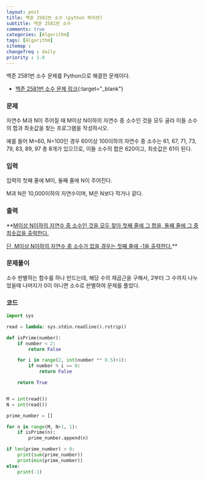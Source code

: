 ```yaml
---
layout: post
title: 백준 2581번 소수 (python 파이썬)
subtitle: 백준 2581번 소수
comments: true
categories: [Algorithm]
tags: [Algorithm]
sitemap :
changefreq : daily
priority : 1.0
---
```

백준 2581번 소수 문제를 Python으로 해결한 문제이다.  

* [백준 2581번 소수 문제 링크](https://www.acmicpc.net/problem/2581){:target="_blank"}


### 문제 
자연수 M과 N이 주어질 때 M이상 N이하의 자연수 중 소수인 것을 모두 골라 이들 소수의 합과 최솟값을 찾는 프로그램을 작성하시오.

예를 들어 M=60, N=100인 경우 60이상 100이하의 자연수 중 소수는 61, 67, 71, 73, 79, 83, 89, 97 총 8개가 있으므로, 이들 소수의 합은 620이고, 최솟값은 61이 된다.


### 입력
입력의 첫째 줄에 M이, 둘째 줄에 N이 주어진다.

M과 N은 10,000이하의 자연수이며, M은 N보다 작거나 같다.


### 출력
**<u>M이상 N이하의 자연수 중 소수인 것을 모두 찾아 첫째 줄에 그 합을, 둘째 줄에 그 중 최솟값을 출력한다.  

단, M이상 N이하의 자연수 중 소수가 없을 경우는 첫째 줄에 -1을 출력한다.</u>**


### 문제풀이
소수 판별하는 함수를 하나 만드는데, 해당 수의 제곱근을 구해서, 2부터 그 수까지 나누었을때 나머지가 0이 아니면 소수로 판별하여 문제를 풀었다.


### 코드
```python
import sys

read = lambda: sys.stdin.readline().rstrip()

def isPrime(number):
    if number < 2:
        return False

    for i in range(2, int(number ** 0.5)+1):
        if number % i == 0:
            return False

    return True


M = int(read())
N = int(read())

prime_number = []

for n in range(M, N+1, 1):
    if isPrime(n):
        prime_number.append(n)

if len(prime_number) > 0:
    print(sum(prime_number))
    print(min(prime_number))
else:
    print(-1)
```